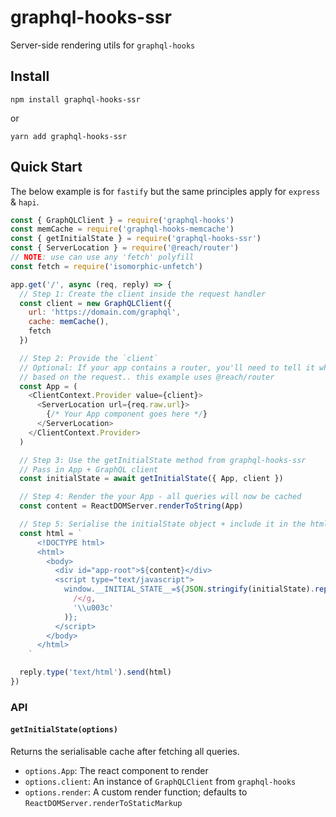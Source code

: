 # graphql-hooks-ssr

Server-side rendering utils for `graphql-hooks`

## Install

`npm install graphql-hooks-ssr`

or

`yarn add graphql-hooks-ssr`

## Quick Start

The below example is for `fastify` but the same principles apply for `express` & `hapi`.

```js
const { GraphQLClient } = require('graphql-hooks')
const memCache = require('graphql-hooks-memcache')
const { getInitialState } = require('graphql-hooks-ssr')
const { ServerLocation } = require('@reach/router')
// NOTE: use can use any 'fetch' polyfill
const fetch = require('isomorphic-unfetch')

app.get('/', async (req, reply) => {
  // Step 1: Create the client inside the request handler
  const client = new GraphQLClient({
    url: 'https://domain.com/graphql',
    cache: memCache(),
    fetch
  })

  // Step 2: Provide the `client`
  // Optional: If your app contains a router, you'll need to tell it which route the user is on
  // based on the request.. this example uses @reach/router
  const App = (
    <ClientContext.Provider value={client}>
      <ServerLocation url={req.raw.url}>
        {/* Your App component goes here */}
      </ServerLocation>
    </ClientContext.Provider>
  )

  // Step 3: Use the getInitialState method from graphql-hooks-ssr
  // Pass in App + GraphQL client
  const initialState = await getInitialState({ App, client })

  // Step 4: Render the your App - all queries will now be cached
  const content = ReactDOMServer.renderToString(App)

  // Step 5: Serialise the initialState object + include it in the html payload
  const html = `
      <!DOCTYPE html>
      <html>
        <body>
          <div id="app-root">${content}</div>
          <script type="text/javascript">
            window.__INITIAL_STATE__=${JSON.stringify(initialState).replace(
              /</g,
              '\\u003c'
            )};  
          </script>
        </body>
      </html>
    `

  reply.type('text/html').send(html)
})
```

### API

#### `getInitialState(options)`

Returns the serialisable cache after fetching all queries.

- `options.App`: The react component to render
- `options.client`: An instance of `GraphQLClient` from `graphql-hooks`
- `options.render`: A custom render function; defaults to `ReactDOMServer.renderToStaticMarkup`
